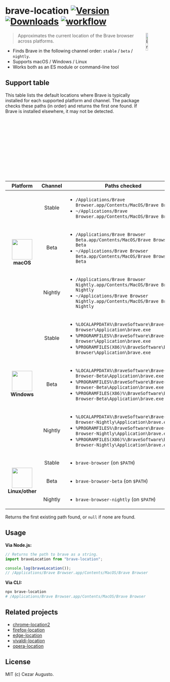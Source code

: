 [action-image]: https://github.com/cezaraugusto/brave-location/actions/workflows/ci.yml/badge.svg?branch=main
[action-url]: https://github.com/cezaraugusto/brave-location/actions
[npm-version-image]: https://img.shields.io/npm/v/brave-location.svg?color=0971fe
[npm-version-url]: https://www.npmjs.com/package/brave-location
[npm-downloads-image]: https://img.shields.io/npm/dm/brave-location.svg?color=2ecc40
[npm-downloads-url]: https://www.npmjs.com/package/brave-location

# brave-location [![Version][npm-version-image]][npm-version-url] [![Downloads][npm-downloads-image]][npm-downloads-url] [![workflow][action-image]][action-url]

<img alt="Brave" align="right" src="https://cdn.jsdelivr.net/gh/extension-js/media@db5deb23fbfa85530f8146718812972998e13a4d/browser_logos/svg/brave.svg" width="12%" />

> Approximates the current location of the Brave browser across platforms.

* Finds Brave in the following channel order: `stable` / `beta` / `nightly`.
* Supports macOS / Windows / Linux
* Works both as an ES module or command-line tool

## Support table

This table lists the default locations where Brave is typically installed for each supported platform and channel. The package checks these paths (in order) and returns the first one found. If Brave is installed elsewhere, it may not be detected.

<table>
  <thead>
    <tr>
      <th>Platform</th>
      <th>Channel</th>
      <th>Paths checked</th>
    </tr>
  </thead>
  <tbody>
    <tr>
      <td rowspan="3" align="center"><img alt="" width="64" height="64" src="https://cdn.jsdelivr.net/gh/extension-js/media@db5deb23fbfa85530f8146718812972998e13a4d/platform_logos/macos.png" /><br><strong>macOS</strong></td>
      <td align="center">Stable</td>
      <td>
        <ul>
          <li><code>/Applications/Brave Browser.app/Contents/MacOS/Brave Browser</code></li>
          <li><code>~/Applications/Brave Browser.app/Contents/MacOS/Brave Browser</code></li>
        </ul>
      </td>
    </tr>
    <tr>
      <td align="center">Beta</td>
      <td>
        <ul>
          <li><code>/Applications/Brave Browser Beta.app/Contents/MacOS/Brave Browser Beta</code></li>
          <li><code>~/Applications/Brave Browser Beta.app/Contents/MacOS/Brave Browser Beta</code></li>
        </ul>
      </td>
    </tr>
    <tr>
      <td align="center">Nightly</td>
      <td>
        <ul>
          <li><code>/Applications/Brave Browser Nightly.app/Contents/MacOS/Brave Browser Nightly</code></li>
          <li><code>~/Applications/Brave Browser Nightly.app/Contents/MacOS/Brave Browser Nightly</code></li>
        </ul>
      </td>
    </tr>
    <tr>
      <td rowspan="3" align="center"><img alt="" width="64" height="64" src="https://cdn.jsdelivr.net/gh/extension-js/media@db5deb23fbfa85530f8146718812972998e13a4d/platform_logos/windows.png" /><br><strong>Windows</strong></td>
      <td align="center">Stable</td>
      <td>
        <ul>
          <li><code>%LOCALAPPDATA%\BraveSoftware\Brave-Browser\Application\brave.exe</code></li>
          <li><code>%PROGRAMFILES%\BraveSoftware\Brave-Browser\Application\brave.exe</code></li>
          <li><code>%PROGRAMFILES(X86)%\BraveSoftware\Brave-Browser\Application\brave.exe</code></li>
        </ul>
      </td>
    </tr>
    <tr>
      <td align="center">Beta</td>
      <td>
        <ul>
          <li><code>%LOCALAPPDATA%\BraveSoftware\Brave-Browser-Beta\Application\brave.exe</code></li>
          <li><code>%PROGRAMFILES%\BraveSoftware\Brave-Browser-Beta\Application\brave.exe</code></li>
          <li><code>%PROGRAMFILES(X86)%\BraveSoftware\Brave-Browser-Beta\Application\brave.exe</code></li>
        </ul>
      </td>
    </tr>
    <tr>
      <td align="center">Nightly</td>
      <td>
        <ul>
          <li><code>%LOCALAPPDATA%\BraveSoftware\Brave-Browser-Nightly\Application\brave.exe</code></li>
          <li><code>%PROGRAMFILES%\BraveSoftware\Brave-Browser-Nightly\Application\brave.exe</code></li>
          <li><code>%PROGRAMFILES(X86)%\BraveSoftware\Brave-Browser-Nightly\Application\brave.exe</code></li>
        </ul>
      </td>
    </tr>
    <tr>
      <td rowspan="3" align="center"><img alt="" width="64" height="64" src="https://cdn.jsdelivr.net/gh/extension-js/media@db5deb23fbfa85530f8146718812972998e13a4d/platform_logos/linux.png" /><br><strong>Linux/other</strong></td>
      <td align="center">Stable</td>
      <td>
        <ul>
          <li><code>brave-browser</code> (on <code>$PATH</code>)</li>
        </ul>
      </td>
    </tr>
    <tr>
      <td align="center">Beta</td>
      <td>
        <ul>
          <li><code>brave-browser-beta</code> (on <code>$PATH</code>)</li>
        </ul>
      </td>
    </tr>
    <tr>
      <td align="center">Nightly</td>
      <td>
        <ul>
          <li><code>brave-browser-nightly</code> (on <code>$PATH</code>)</li>
        </ul>
      </td>
    </tr>
  </tbody>
  </table>

Returns the first existing path found, or `null` if none are found.

## Usage

**Via Node.js:**

```js
// Returns the path to brave as a string.
import braveLocation from "brave-location";

console.log(braveLocation());
// /Applications/Brave Browser.app/Contents/MacOS/Brave Browser
```

**Via CLI:**

```bash
npx brave-location
# /Applications/Brave Browser.app/Contents/MacOS/Brave Browser
```

## Related projects

- [chrome-location2](https://github.com/cezaraugusto/chrome-location2)
- [firefox-location](https://github.com/hughsk/firefox-location)
- [edge-location](https://github.com/cezaraugusto/edge-location)
- [vivaldi-location](https://github.com/jandrey/vivaldi-location)
- [opera-location](https://github.com/jandrey/opera-location)

## License

MIT (c) Cezar Augusto.
